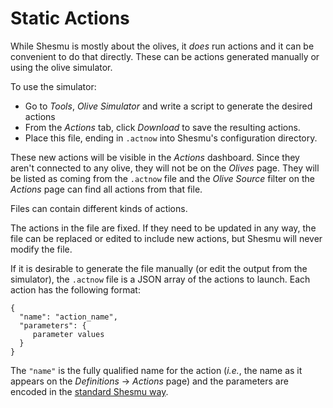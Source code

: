 # Static Actions
While Shesmu is mostly about the olives, it _does_ run actions and it can be
convenient to do that directly. These can be actions generated manually or
using the olive simulator.

To use the simulator:
- Go to _Tools_, _Olive Simulator_ and write a script to generate the desired actions
- From the _Actions_ tab, click _Download_ to save the resulting actions.
- Place this file, ending in `.actnow` into Shesmu's configuration directory.

These new actions will be visible in the _Actions_ dashboard. Since they aren't
connected to any olive, they will not be on the _Olives_ page. They will be
listed as coming from the `.actnow` file and the _Olive Source_ filter on the
_Actions_ page can find all actions from that file.

Files can contain different kinds of actions.

The actions in the file are fixed. If they need to be updated in any way, the
file can be replaced or edited to include new actions, but Shesmu will never
modify the file.

If it is desirable to generate the file manually (or edit the output from the
simulator), the `.actnow` file is a JSON array of the actions to launch. Each
action has the following format: 

    {
      "name": "action_name",
      "parameters": {
         parameter values
      }
    }

The `"name"` is the fully qualified name for the action (_i.e._, the name as it
appears on the _Definitions_ → _Actions_ page) and the parameters are encoded
in the [standard Shesmu way](implementation.md#json).
